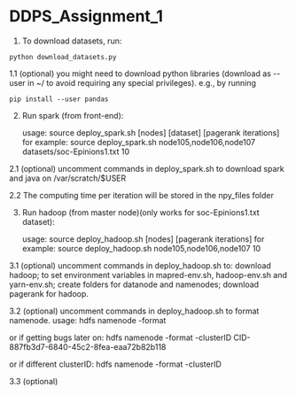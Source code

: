 # DDPS_Assignment_1


1. To download datasets, run:

```console
python download_datasets.py
```

1.1 (optional) you might need to download python libraries (download as --user in ~/ to avoid requiring any special privileges). e.g., by running 

```console
pip install --user pandas
```

2. Run spark (from front-end):

	usage: source deploy_spark.sh [nodes] [dataset] [pagerank iterations]
	for example: source deploy_spark.sh node105,node106,node107 datasets/soc-Epinions1.txt 10

2.1 (optional) uncomment commands in deploy_spark.sh to download spark and java on /var/scratch/$USER

2.2 The computing time per iteration will be stored in the npy_files folder

3. Run hadoop (from master node)(only works for soc-Epinions1.txt dataset):

    usage: source deploy_hadoop.sh [nodes] [pagerank iterations]
    for example: source deploy_hadoop.sh node105,node106,node107 10

3.1 (optional) uncomment commands in deploy_hadoop.sh to: download hadoop; to set environment variables in mapred-env.sh, hadoop-env.sh and yarn-env.sh; create folders for datanode and namenodes; download pagerank for hadoop.

3.2 (optional) uncomment commands in deploy_hadoop.sh to format namenode.
usage: hdfs namenode -format

or if getting bugs later on: hdfs namenode -format -clusterID CID-887fb3d7-6840-45c2-8fea-eaa72b82b118

or if different clusterID: hdfs namenode -format -clusterID <clusterID>

3.3 (optional) 
